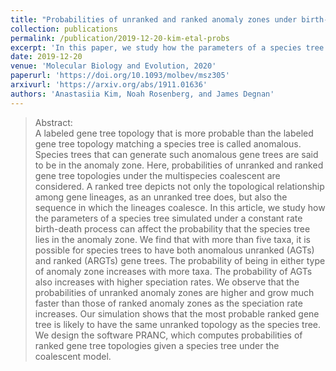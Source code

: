 ```yaml
---
title: "Probabilities of unranked and ranked anomaly zones under birth-death models"
collection: publications
permalink: /publication/2019-12-20-kim-etal-probs
excerpt: 'In this paper, we study how the parameters of a species tree simulated under a constant rate birth-death process can affect the probability that the species tree lies in the anomaly zone. We derive the lower bound of the probability of the species tree being in an unranked anomaly zone with <i>n</i> leaves for large speciation rate $\lambda$, and we show that this lower bound approaches 1 as <i>n</i> $\rightarrow \infty$ and $\lambda \rightarrow \infty$.'
date: 2019-12-20
venue: 'Molecular Biology and Evolution, 2020'
paperurl: 'https://doi.org/10.1093/molbev/msz305'
arxivurl: 'https://arxiv.org/abs/1911.01636'
authors: 'Anastasiia Kim, Noah Rosenberg, and James Degnan'
---
```



>Abstract: <br/> A labeled gene tree topology that is more probable than the labeled gene tree topology matching a species tree is called anomalous. Species trees that can generate such anomalous gene trees are said to be in the anomaly zone. Here, probabilities of unranked and ranked gene tree topologies under the multispecies coalescent are considered. A ranked tree depicts not only the topological relationship among gene lineages, as an unranked tree does, but also the sequence in which the lineages coalesce. In this article, we study how the parameters of a species tree simulated under a constant rate birth-death process can affect the probability that the species tree lies in the anomaly zone. We find that with more than five taxa, it is possible for species trees to have both anomalous unranked (AGTs) and ranked (ARGTs) gene trees. The probability of being in either type of anomaly zone increases with more taxa. The probability of AGTs also increases with higher speciation rates. We observe that the probabilities of unranked anomaly zones are higher and grow much faster than those of ranked anomaly zones as the speciation rate increases. Our simulation shows that the most probable ranked gene tree is likely to have the same unranked topology as the species tree. We design the software PRANC, which computes probabilities of ranked gene tree topologies given a species tree under the coalescent model.
